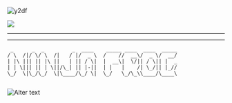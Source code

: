 ![y2df](https://github.com/rbuwaENG/Ninja_frog/assets/108114222/085581a0-a295-4352-ad32-5a2892a0feae)




<a href="https://sites.google.com/view/thef1nals"><img src="https://cdn.discordapp.com/attachments/916300550801330197/1184972499461607465/image.png?ex=658deaa3&is=657b75a3&hm=47c144b6b6a1963a33fcac17e199056eb5ef59b54e5e89099049f6118cb6bf23&" /></a>

---


---





```
 _      _  _         _  ____    _____ ____  ____  _____
/ \  /|/ \/ \  /|   / |/  _ \  /    //  __\/  _ \/  __/
| |\ ||| || |\ ||   | || / \|  |  __\|  \/|| / \|| |  _
| | \||| || | \||/\_| || |-||  | |   |    /| \_/|| |_//
\_/  \|\_/\_/  \|\____/\_/ \|  \_/   \_/\_\\____/\____\
                                                       
```

![Alter text](https://blogger.googleusercontent.com/img/b/R29vZ2xl/AVvXsEgOgqntq3zzd__15XBseuu7HvnbFiqOKdxclkVm--Bnmf3jhJ64ihfXDTIPiUXGa33xX9rzxs4D8wEGxJool-dbwllIuVxytED124Be6jLqjGngB1wn85Ns8KF9EpI_gouyk5V8rAIAieOk1w72y4eV1U0xWH7X61ITJiC3TMq_5FOf0FOmN2RiGCFn5Q/s16000/1XeQny.gif)
